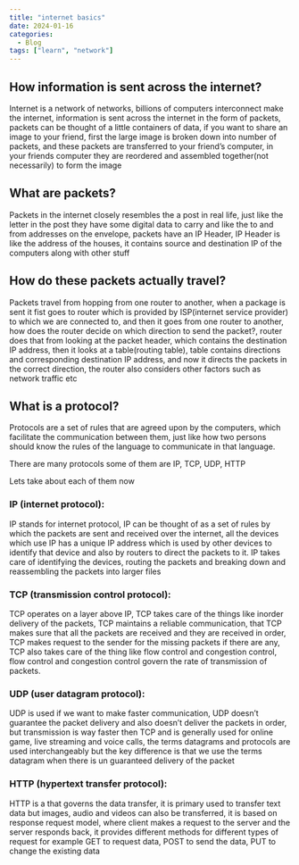 ```yaml
---
title: "internet basics"
date: 2024-01-16
categories:
  - Blog
tags: ["learn", "network"]
---
```


## How information is sent across the internet?

Internet is a network of networks, billions of computers interconnect make the internet, information is sent across the internet in the form of packets, packets can be thought of a little containers of data, if you want to share an image to your friend, first the large image is broken down into number of packets, and these packets are transferred to your friend’s computer, in your friends computer they are reordered and assembled together(not necessarily) to form the image

## What are packets?

Packets in the internet closely resembles the a post in real life, just like the letter in the post they have some digital data to carry and like the to and from addresses on the envelope, packets have an IP Header, IP Header is like the address of the houses, it contains source and destination IP of the computers along with other stuff

## How do these packets actually travel?

Packets travel from hopping from one router to another, when a package is sent it fist goes to router which is provided by ISP(internet service provider) to which we are connected to, and then it goes from one router to another, how does the router decide on which direction to send the packet?, router does that from looking at the packet header, which contains the destination IP address, then it looks at a table(routing table), table contains directions and corresponding destination IP address, and now it directs the packets in the correct direction, the router also considers other factors such as network traffic etc

## What is a protocol?

Protocols are a set of rules that are agreed upon by the computers, which facilitate the communication between them, just like how two persons should know the rules of the language to communicate in that language.

There are many protocols some of them are IP, TCP, UDP, HTTP

Lets take about each of them now

### IP (internet protocol):

IP stands for internet protocol, IP can be thought of as a set of rules by which the packets are sent and received over the internet, all the devices which use IP has a unique IP address which is used by other devices to identify that device and also by routers to direct the packets to it. IP takes care of identifying the devices, routing the packets and breaking down and reassembling the packets into larger files

### TCP (transmission control protocol):

TCP operates on a layer above IP, TCP takes care of the things like inorder delivery of the packets, TCP maintains a reliable communication, that TCP makes sure that all the packets are received and they are received in order, TCP makes request to the sender for the missing packets if there are any, TCP also takes care of the thing like flow control and congestion control, flow control and congestion control govern the rate of transmission of packets.

### UDP (user datagram protocol):

UDP is used if we want to make faster communication, UDP doesn’t guarantee the packet delivery and also doesn’t deliver the packets in order, but transmission is way faster then TCP and is generally used for online game, live streaming and voice calls, the terms datagrams and protocols are used interchangeably but the key difference is that we use the terms datagram when there is un guaranteed delivery of the packet

### HTTP (hypertext transfer protocol):

HTTP is a that governs the data transfer, it is primary used to transfer text data but images, audio and videos can also be transferred, it is based on response request model, where client makes a request to the server and the server responds back, it provides different methods for different types of request for example GET to request data, POST to send the data, PUT to change the existing data
